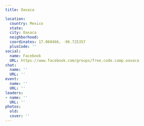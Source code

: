 ```yaml
---
title: Oaxaca

location:
  country: Mexico
  state: 
  city: Oaxaca
  neighborhood: 
  coordinates: 17.060466, -96.725357
  plusCode: ''
social:
  name: Facebook
  URL: https://www.facebook.com/groups/free.code.camp.oaxaca
chat:
  name: ''
  URL: ''
event:
  name: ''
  URL: ''
leaders:
- name: ''
  URL: ''
photos:
  old: 
  cover: ''
---
```

